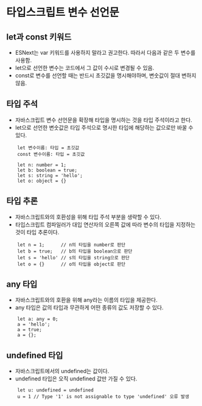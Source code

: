 # 타입스크립트 변수 선언문

## let과 const 키워드
- ESNext는 var 키워드를 사용하지 말라고 권고한다. 따라서 다음과 같은 두 변수를 사용함.
- let으로 선언한 변수는 코드에서 그 값이 수시로 변경될 수 있음.
- const로 변수를 선언할 때는 반드시 초깃값을 명시해야하며, 변숫값이 절대 변하지 않음.

## 타입 주석
- 자바스크립트 변수 선언문을 확장해 타입을 명시하는 것을 타입 주석이라고 한다.
- let으로 선언한 변숫값은 타입 주석으로 명시한 타입에 해당하는 값으로만 바꿀 수 있다.

```TS
    let 변수이름: 타입 = 초깃값
    const 변수이름: 타입 = 초깃값
```
```TS
    let n: number = 1;
    let b: boolean = true;
    let s: string = 'hello';
    let o: object = {}
```

## 타입 추론
- 자바스크립트와의 호환성을 위해 타입 주석 부분을 생략할 수 있다.
- 타입스크립트 컴파일러가 대입 연산자의 오른쪽 값에 따라 변수의 타입을 지정하는 것이 타입 추론이다.
```TS
    let n = 1;      // n의 타입을 number로 판단
    let b = true;   // b의 타입을 boolean으로 판단
    let s = 'hello' // s의 타입을 string으로 판단
    let o = {}      // o의 타입을 object로 판단
```

## any 타입
- 자바스크립트와의 호환을 위해 any라는 이름의 타입을 제공한다.
- any 타입은 값의 타입과 무관하게 어떤 종류의 값도 저장할 수 있다.
```TS
    let a: any = 0;
    a = 'hello';
    a = true;
    a = {};
```

## undefined 타입
- 자바스크립트에서의 undefined는 값이다.
- undefined 타입은 오직 undefined 값만 가질 수 있다.
```TS
    let u: undefined = undefined
    u = 1 // Type '1' is not assignable to type 'undefined' 오류 발생
```